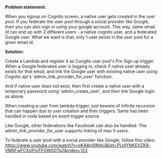 
**Problem statement:**

When you signup on Cognito screen, a native user gets created in the user pool. If you federate the user pool through a social provider like Google, then you can also sign in using your google account. This way, same email id can end up with 2 different users - a native cognito user, and a federated Google user. What we want is that, only 1 user exists in the user pool for a given email id. 


**Solution:**

Create a Lambda and register it as Congito user pool's Pre Sign up trigger.
When a Google federated user is logging in, check if native user already exists for that email,
 and link the Google user with existing native user using Cognito api's 'admin_link_provider_for_user' function.
 
And if native user does not exist, then first create a native user with a temporary password using  'admin_create_user',
and then link Google login as above. 

When creating a user from lambda trigger, just beware of infinite recursion that can happen due to user creation and their triggers. Same has been handled in code based on event trigger source.

Like Google, other federations like Facebook can also be handled. The admin_link_provider_for_user supports linking of max 5 users. 

To federate a user pool with a social provider like Google, follow this video:
https://www.youtube.com/watch?v=pKA8qXINjkU&list=PLt4YNKEVZK8-VM5FwFCXzlFmTFOWD0Tq2&index=123

